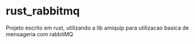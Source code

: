 # rust_rabbitmq

Projeto escrito em rust, utilizando a lib amiquip para utilizacao basica de mensageria com rabbitMQ

